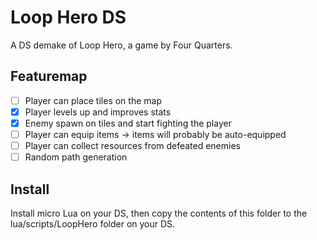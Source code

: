 # Loop Hero DS

A DS demake of Loop Hero, a game by Four Quarters.

## Featuremap
- [ ] Player can place tiles on the map
- [x] Player levels up and improves stats
- [x] Enemy spawn on tiles and start fighting the player
- [ ] Player can equip items -> items will probably be auto-equipped
- [ ] Player can collect resources from defeated enemies
- [ ] Random path generation

## Install 
Install micro Lua on your DS, then copy the contents of this folder to the lua/scripts/LoopHero folder on your DS.